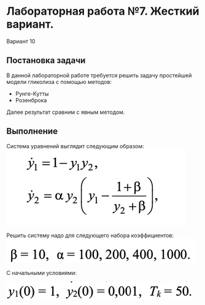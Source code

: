 # Лабораторная работа №7. Жесткий вариант.
Вариант 10

## Постановка задачи
В данной лабораторной работе требуется решить задачу простейшей модели гликолиза с помощью методов:
    
* Рунге-Кутты
* Розенброка

Далее результат сравним с явным методом. 

## Выполнение

Система уравнений выглядит следующим образом:
![](img/equation.png)


Решить систему надо для следующего набора коэффициентов:
![](img/coeffs.png)


С начальными условиями: 

![](img/init_cond.png)